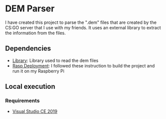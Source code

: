 # DEM Parser

I have created this project to parse the ".dem" files that are created by the CS:GO server that I use with my friends. It uses an external library to extract the information from the files.

## Dependencies

- [Library](https://github.com/StatsHelix/demoinfo): Library used to read the dem files
- [Rasp Deployment](https://docs.microsoft.com/en-gb/dotnet/iot/deployment#deploying-a-self-contained-app): I followed these instruction to build the project and run it on my Raspberry Pi

## Local execution

### Requirements

- [Visual Studio CE 2019](https://visualstudio.microsoft.com/vs/community/)
